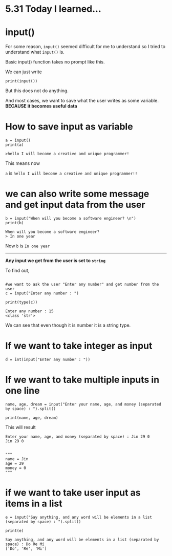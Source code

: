 # 5.31 Today I learned...

# input()

For some reason, ```input()``` seemed difficult for me to understand so I tried to understand what ```input()``` is.

Basic input() function takes no prompt like this.

We can just write

```
print(input())
```

But this does not do anything.


And most cases, we want to save what the user writes as some variable.
**BECAUSE it becomes useful data**


# How to save input as variable
```
a = input() 
print(a)

>hello I will become a creative and unique programmer!
```

This means now 

```a``` is ```hello I will become a creative and unique programmer!!```

# we can also write some message and get input data from the user

```
b = input("When will you become a software engineer? \n")
print(b)
```

```
When will you become a software engineer? 
> In one year
```

Now ```b``` is ```In one year```

---
**Any input we get from the user is set to ```string```**

To find out,
```

#we want to ask the user "Enter any number" and get number from the user
c = input("Enter any number : ")

print(type(c))
```

```
Enter any number : 15
<class 'str'>
```

We can see that even though it is number it is a string type.

# If we want to take integer as input
```
d = int(input("Enter any number : "))
```

# If we want to take multiple inputs in one line
```
name, age, dream = input("Enter your name, age, and money (separated by space) : ").split()

print(name, age, dream)
```
This will result
```
Enter your name, age, and money (separated by space) : Jin 29 0
Jin 29 0


"""
name = Jin
age = 29
money = 0
"""

```

# if we want to take user input as items in a list
```
e = input("Say anything, and any word will be elements in a list (separated by space) : ").split()

print(e)
```
```
Say anything, and any word will be elements in a list (separated by space) : Do Re Mi
['Do', 'Re', 'Mi']
```
